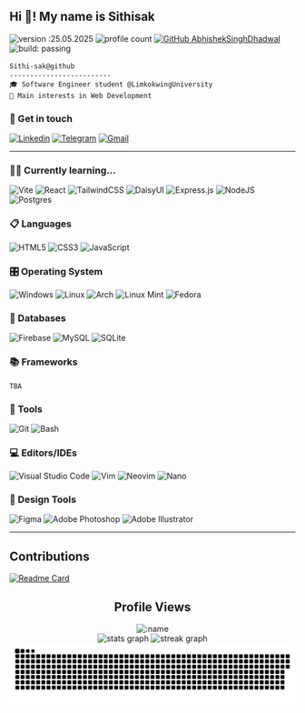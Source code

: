 <h2 align="left">Hi 👋! My name is Sithisak</h2>

![version :25.05.2025](https://img.shields.io/badge/version-25.05.2025-informational)
![profile count](https://komarev.com/ghpvc/?username=Sithi-Sak&color=red)
[![GitHub AbhishekSinghDhadwal](https://img.shields.io/github/followers/Sithi-Sak?label=follow&style=social)](https://github.com/Sithi-Sak)
![build: passing](https://img.shields.io/badge/build-passing-success)

```
Sithi-sak@github
-------------------------
🎓 Software Engineer student @LimkokwingUniversity
🔎 Main interests in Web Development
```
### 💬 Get in touch
[![Linkedin](https://img.shields.io/badge/-LinkedIn-blue?style=for-the-badge&logo=Linkedin&logoColor=white&link=https://www.linkedin.com/in/sithisak-leak/)](https://www.linkedin.com/in/sithisak-leak/)
[![Telegram](https://img.shields.io/badge/Telegram-2CA5E0?style=for-the-badge&logo=telegram&logoColor=white&link=https://t.me/sithi_sak)](https://t.me/sithi_sak)
[![Gmail](https://img.shields.io/badge/Gmail-D14836?style=for-the-badge&logo=gmail&logoColor=white)](mailto:sithisakleak001@gmail.com)

---

### ✍🏻 Currently learning...
![Vite](https://img.shields.io/badge/vite-212121?style=for-the-badge&logo=vite)
![React](https://img.shields.io/badge/react-212121?style=for-the-badge&logo=react)
![TailwindCSS](https://img.shields.io/badge/tailwindcss-212121?style=for-the-badge&logo=tailwind-css)
![DaisyUI](https://img.shields.io/badge/daisyui-212121?style=for-the-badge&logo=daisyui)
![Express.js](https://img.shields.io/badge/express.js-212121?style=for-the-badge&logo=express)
![NodeJS](https://img.shields.io/badge/node.js-212121?style=for-the-badge&logo=node.js)
![Postgres](https://img.shields.io/badge/postgres-212121?style=for-the-badge&logo=postgresql)


### 📋 Languages
![HTML5](https://img.shields.io/badge/HTML5-212121?style=for-the-badge&logo=html5)
![CSS3](https://img.shields.io/badge/css3-212121?style=for-the-badge&logo=css3&logoColor=%231572B6)
![JavaScript](https://img.shields.io/badge/javascript-212121?style=for-the-badge&logo=javascript)

### 🎛️ Operating System
![Windows](https://img.shields.io/badge/Windows-212121?style=for-the-badge&logo=windows&logoColor=white)
![Linux](https://img.shields.io/badge/Linux-212121?style=for-the-badge&logo=linux)
![Arch](https://img.shields.io/badge/Arch%20Linux-212121?logo=arch-linux&style=for-the-badge)
![Linux Mint](https://img.shields.io/badge/Linux%20Mint-212121?style=for-the-badge&logo=Linux%20Mint)
![Fedora](https://img.shields.io/badge/Fedora-212121?style=for-the-badge&logo=fedora)

### 💾 Databases
![Firebase](https://img.shields.io/badge/firebase-212121?style=for-the-badge&logo=firebase)
![MySQL](https://img.shields.io/badge/mysql-212121?style=for-the-badge&logo=mysql)
![SQLite](https://img.shields.io/badge/sqlite-212121?style=for-the-badge&logo=sqlite)

### 📚 Frameworks
`TBA`

### 🔧 Tools
![Git](https://img.shields.io/badge/git-212121?style=for-the-badge&logo=git)
![Bash](https://img.shields.io/badge/bash-212121?style=for-the-badge&logo=gnu-bash)

### 💻 Editors/IDEs
![Visual Studio Code](https://img.shields.io/badge/Visual%20Studio%20Code-212121?style=for-the-badge&logo=visual-studio-code)
![Vim](https://img.shields.io/badge/VIM-212121?style=for-the-badge&logo=vim)
![Neovim](https://img.shields.io/badge/NeoVim-212121?&style=for-the-badge&logo=neovim)
![Nano](https://img.shields.io/badge/Nano-212121?&style=for-the-badge)

### 🎨 Design Tools
![Figma](https://img.shields.io/badge/figma-212121?style=for-the-badge&logo=figma)
![Adobe Photoshop](https://img.shields.io/badge/adobe%20photoshop-212121?style=for-the-badge&logo=adobe%20photoshop&logoColor=white)
![Adobe Illustrator](https://img.shields.io/badge/adobe%20illustrator-212121?style=for-the-badge&logo=adobe%20illustrator&logoColor=white)

---

<div align="left">
  <h2>Contributions</h2>
  
  [![Readme Card](https://github-readme-stats.vercel.app/api/pin/?username=songKimvisal&repo=AngkorWear&show_owner=true&hide_border=true&theme=nord)](https://github.com/songKimvisal/AngkorWear)
</div>

<div align="center">
  <h2>Profile Views</h2>
  <img src="https://count.getloli.com/get/@:Sithi-sak?theme=rule34" alt=":name" />
</div>

<div align="center">
  <img src="https://github-readme-stats.vercel.app/api?username=Sithi-sak&hide_title=false&hide_rank=false&show_icons=true&include_all_commits=true&count_private=true&disable_animations=false&locale=en&hide_border=true&theme=nord" height="150" alt="stats graph"  />
  <img src="https://streak-stats.demolab.com?user=Sithi-sak&locale=en&mode=daily&theme=nord&hide_border=true&border_radius=5&date_format=n/j%5B/Y%5D" height="150" alt="streak graph"  />
</div>

<div align="center">
  <picture>
    <source media="(prefers-color-scheme: dark)" srcset="https://raw.githubusercontent.com/Sithi-sak/Sithi-sak/output/github-snake-dark.svg" />
    <source media="(prefers-color-scheme: light)" srcset="https://raw.githubusercontent.com/Sithi-sak/Sithi-sak/output/github-snake.svg" />
    <img alt="github-snake" src="https://raw.githubusercontent.com/Sithi-sak/Sithi-sak/output/github-snake.svg" />
  </picture>
</div>
